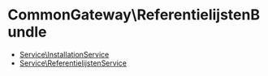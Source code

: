 # CommonGateway\ReferentielijstenBundle

* [Service\InstallationService](Service/InstallationService.md)
* [Service\ReferentielijstenService](Service/ReferentielijstenService.md)
